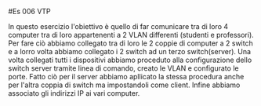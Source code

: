 #Es 006 VTP

In questo esercizio l'obiettivo è quello di far comunicare tra di loro 4 computer tra di loro appartenenti a 2 VLAN differenti (studenti
e professori). Per fare ciò abbiamo collegato tra di loro le 2 coppie di computer a 2 switch e a lorro volta abbiamo collegato i 2 switch ad un terzo switch(server). Una volta collegati tutti i dispositivi abbiamo proceduto alla configurazione dello switch server tramite linea di comando, creato le VLAN e configurato le porte.
Fatto ciò per il server abbiamo apllicato la stessa procedura anche per l'altra coppia di switch ma impostandoli come client.
Infine abbiamo associato gli indirizzi IP ai vari computer.